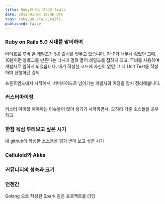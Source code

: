 ```yaml
---
title: Ruby와 Go 그리고 Scala 
date: 2015-01-04 19:46 UTC
tags: ruby,go,scala,rails,
published: false
---
```


### Ruby on Rails 5.0 시대를 맞이하며
바야흐로 루비 온 레일즈가 5.0 출시를 앞두고 있습니다. PHP가 너무나 싫었던 그때, 10분이면 블로그를 만든다는 낚시에 걸려 들어 레일즈를 접하게 되고,
루비를 사용하며 개발자로 일하게 되었습니다. 내가 작성한 코드에 자신이 없던 그 때 Unit Test를 작성하며 진행하던 강의  

프론트엔드에서 시작해서, 서버사이드로 넘어가는 개발자의 여정을 잠시 정리해봅니다.
 
 
### 커스터마이징
커스터 마이징 해야하는 이슈들이 많이 생기기 시작하면서, 오히려 기존 소스들을 공부하고 

### 한참 욕심 부려보고 싶은 시기 
내 github에 작성한 소스들을 평가 받아 보고 싶은 시기 

### Celluloid와 Akka

### 커뮤니티의 성숙과 크기


### 언젠간 
Golang 으로 작성된 Spark 같은 프로젝트를 리딩



  


